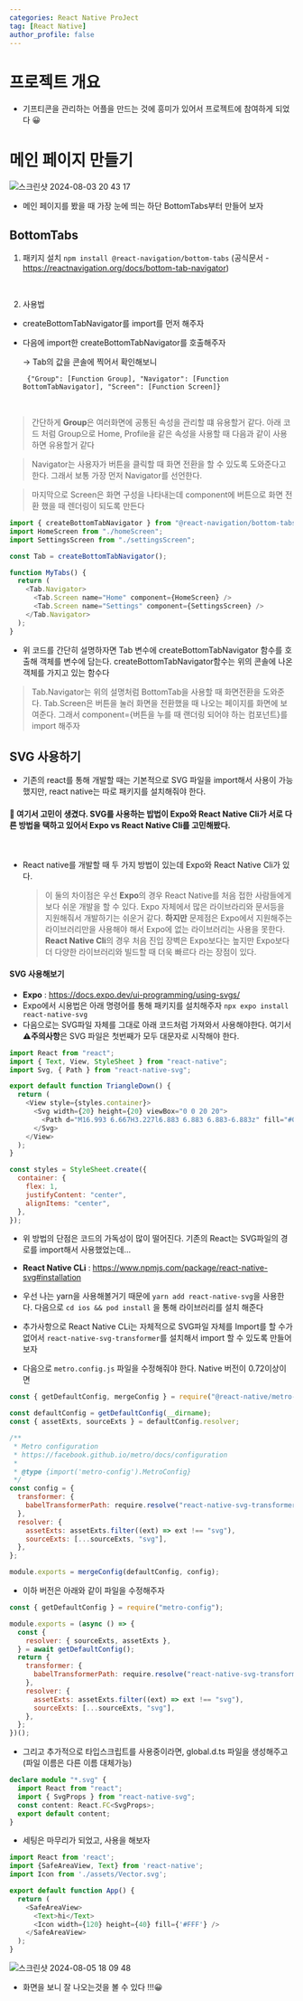 ```yaml
---
categories: React Native ProJect
tag: [React Native]
author_profile: false
---
```


# 프로젝트 개요

- 기프티콘을 관리하는 어플을 만드는 것에 흥미가 있어서 프로젝트에 참여하게 되었다 😀

# 메인 페이지 만들기

![스크린샷 2024-08-03 20 43 17](https://github.com/user-attachments/assets/b609e6ce-b42c-456e-8a0f-1e2c9f1baf7b)

- 메인 페이지를 봤을 때 가장 눈에 띄는 하단 BottomTabs부터 만들어 보자

## BottomTabs

1. 패키지 설치
   `npm install @react-navigation/bottom-tabs`
   (공식문서 - https://reactnavigation.org/docs/bottom-tab-navigator)

<br />

2. 사용법

- createBottomTabNavigator를 import를 먼저 해주자
- 다음에 import한 createBottomTabNavigator를 호출해주자

  -> Tab의 값을 콘솔에 찍어서 확인해보니

  ` {"Group": [Function Group], "Navigator": [Function BottomTabNavigator], "Screen": [Function Screen]}`

<br />

> 간단하게 <strong>Group</strong>은 여러화면에 공통된 속성을 관리할 떄 유용할거 같다.
> 아래 코드 처럼 Group으로 Home, Profile을 같은 속성을 사용할 때 다음과 같이 사용하면 유용할거 같다

> Navigator는 사용자가 버튼을 클릭할 때 화면 전환을 할 수 있도록 도와준다고 한다. 그래서 보통 가장 먼저 Navigator를 선언한다.

> 마지막으로 Screen은 화면 구성을 나타내는데 component에 버튼으로 화면 전환 했을 때 렌더링이 되도록 만든다

```javascript
import { createBottomTabNavigator } from "@react-navigation/bottom-tabs";
import HomeScreen from "./homeScreen";
import SettingsScreen from "./settingsScreen";

const Tab = createBottomTabNavigator();

function MyTabs() {
  return (
    <Tab.Navigator>
      <Tab.Screen name="Home" component={HomeScreen} />
      <Tab.Screen name="Settings" component={SettingsScreen} />
    </Tab.Navigator>
  );
}
```

- 위 코드를 간단히 설명하자면 Tab 변수에 createBottomTabNavigator 함수를 호출해 객체를 변수에 담는다. createBottomTabNavigator함수는 위의 콘솔에 나온 객체를 가지고 있는 함수다

> Tab.Navigator는 위의 설명처럼 BottomTab을 사용할 때 화면전환을 도와준다.
> Tab.Screen은 버튼을 눌러 화면을 전환했을 때 나오는 페이지를 화면에 보여준다. 그래서 component={버튼을 누를 때 랜더링 되어야 하는 컴포넌트}를 import 해주자

## SVG 사용하기

- 기존의 react를 통해 개발할 때는 기본적으로 SVG 파일을 import해서 사용이 가능했지만, react native는 따로 패키지를 설치해줘야 한다.

#### 🤔 여기서 고민이 생겼다. SVG를 사용하는 밥법이 Expo와 React Native Cli가 서로 다른 방법을 택하고 있어서 Expo vs React Native Cli를 고민해봤다.

<br />

- React native를 개발할 때 두 가지 방법이 있는데 Expo와 React Native Cli가 있다.
  > 이 둘의 차이점은
  > 우선 <strong>Expo</strong>의 경우 React Native를 처음 접한 사람들에게 보다 쉬운 개발을 할 수 있다. Expo 자체에서 많은 라이브라리와 문서등을 지원해줘서 개발하기는 쉬운거 같다. <strong>하지만</strong> 문제점은 Expo에서 지원해주는 라이브러리만을 사용해야 해서 Expo에 없는 라이브러리는 사용을 못한다.
  > <strong>React Native Cli</strong>의 경우 처음 진입 장벽은 Expo보다는 높지만 Expo보다 더 다양한 라이브러리와 빌드할 때 더욱 빠르다 라는 장점이 있다.

#### SVG 사용해보기

- <strong>Expo</strong> : https://docs.expo.dev/ui-programming/using-svgs/
- Expo에서 시용법은 아래 명령어를 통해 패키지를 설치해주자
  `npx expo install react-native-svg`
- 다음으로는 SVG파일 자체를 그대로 아래 코드처럼 가져와서 사용해야한다. 여기서 <strong>⚠️주의사항</strong>은 SVG 파일은 첫번째가 모두 대문자로 시작해야 한다.

```javascript
import React from "react";
import { Text, View, StyleSheet } from "react-native";
import Svg, { Path } from "react-native-svg";

export default function TriangleDown() {
  return (
    <View style={styles.container}>
      <Svg width={20} height={20} viewBox="0 0 20 20">
        <Path d="M16.993 6.667H3.227l6.883 6.883 6.883-6.883z" fill="#000" />
      </Svg>
    </View>
  );
}

const styles = StyleSheet.create({
  container: {
    flex: 1,
    justifyContent: "center",
    alignItems: "center",
  },
});
```

- 위 방법의 단점은 코드의 가독성이 많이 떨어진다. 기존의 React는 SVG파일의 경로를 import해서 사용했었는데...

- <strong>React Native CLi</strong> : https://www.npmjs.com/package/react-native-svg#installation
- 우선 나는 yarn을 사용해볼거기 때문에 `yarn add react-native-svg`을 사용한다. 다음으로 `cd ios && pod install` 을 통해 라이브러리를 설치 해준다

- 추가사항으로 React Native CLi는 자체적으로 SVG파일 자체를 Import를 할 수가 없어서 `react-native-svg-transformer`를 설치해서 import 할 수 있도록 만들어보자

- 다음으로 `metro.config.js` 파일을 수정해줘야 한다. Native 버전이 0.72이상이면

```javascript
const { getDefaultConfig, mergeConfig } = require("@react-native/metro-config");

const defaultConfig = getDefaultConfig(__dirname);
const { assetExts, sourceExts } = defaultConfig.resolver;

/**
 * Metro configuration
 * https://facebook.github.io/metro/docs/configuration
 *
 * @type {import('metro-config').MetroConfig}
 */
const config = {
  transformer: {
    babelTransformerPath: require.resolve("react-native-svg-transformer"),
  },
  resolver: {
    assetExts: assetExts.filter((ext) => ext !== "svg"),
    sourceExts: [...sourceExts, "svg"],
  },
};

module.exports = mergeConfig(defaultConfig, config);
```

- 이하 버전은 아래와 같이 파일을 수정해주자

```javascript
const { getDefaultConfig } = require("metro-config");

module.exports = (async () => {
  const {
    resolver: { sourceExts, assetExts },
  } = await getDefaultConfig();
  return {
    transformer: {
      babelTransformerPath: require.resolve("react-native-svg-transformer"),
    },
    resolver: {
      assetExts: assetExts.filter((ext) => ext !== "svg"),
      sourceExts: [...sourceExts, "svg"],
    },
  };
})();
```

- 그리고 추가적으로 타입스크립트를 사용중이라면, global.d.ts 파일을 생성해주고(파일 이름은 다른 이름 대체가능)

```typescript
declare module "*.svg" {
  import React from "react";
  import { SvgProps } from "react-native-svg";
  const content: React.FC<SvgProps>;
  export default content;
}
```

- 세팅은 마무리가 되었고, 사용을 해보자

```typescript
import React from 'react';
import {SafeAreaView, Text} from 'react-native';
import Icon from './assets/Vector.svg';

export default function App() {
  return (
    <SafeAreaView>
      <Text>hi</Text>
      <Icon width={120} height={40} fill={'#FFF'} />
    </SafeAreaView>
  );
}

```

![스크린샷 2024-08-05 18 09 48](https://github.com/user-attachments/assets/34d16937-b412-48f4-add8-edd6f4e87760)

- 화면을 보니 잘 나오는것을 볼 수 있다 !!!😀
